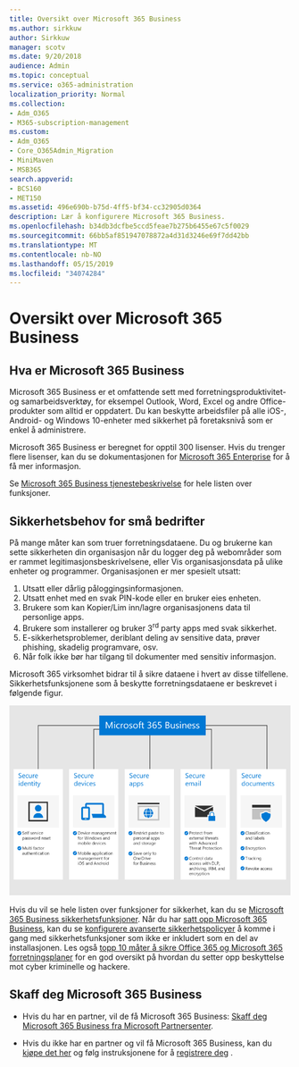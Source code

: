 ```yaml
---
title: Oversikt over Microsoft 365 Business
ms.author: sirkkuw
author: Sirkkuw
manager: scotv
ms.date: 9/20/2018
audience: Admin
ms.topic: conceptual
ms.service: o365-administration
localization_priority: Normal
ms.collection:
- Adm_O365
- M365-subscription-management
ms.custom:
- Adm_O365
- Core_O365Admin_Migration
- MiniMaven
- MSB365
search.appverid:
- BCS160
- MET150
ms.assetid: 496e690b-b75d-4ff5-bf34-cc32905d0364
description: Lær å konfigurere Microsoft 365 Business.
ms.openlocfilehash: b34db3dcfbe5ccd5feae7b275b6455e67c5f0029
ms.sourcegitcommit: 66bb5af851947078872a4d31d3246e69f7dd42bb
ms.translationtype: MT
ms.contentlocale: nb-NO
ms.lasthandoff: 05/15/2019
ms.locfileid: "34074284"
---
```

# <a name="overview-of-microsoft-365-business"></a>Oversikt over Microsoft 365 Business

## <a name="what-is-microsoft-365-business"></a>Hva er Microsoft 365 Business

Microsoft 365 Business er et omfattende sett med forretningsproduktivitet- og samarbeidsverktøy, for eksempel Outlook, Word, Excel og andre Office-produkter som alltid er oppdatert. Du kan beskytte arbeidsfiler på alle iOS-, Android- og Windows 10-enheter med sikkerhet på foretaksnivå som er enkel å administrere.
  
Microsoft 365 Business er beregnet for opptil 300 lisenser. Hvis du trenger flere lisenser, kan du se dokumentasjonen for [Microsoft 365 Enterprise](https://go.microsoft.com/fwlink/p/?linkid=860986) for å få mer informasjon.

Se [Microsoft 365 Business tjenestebeskrivelse](https://docs.microsoft.com/office365/servicedescriptions/microsoft-365-business-service-description) for hele listen over funksjoner.
  
## <a name="small-business-security-needs"></a>Sikkerhetsbehov for små bedrifter

På mange måter kan som truer forretningsdataene. Du og brukerne kan sette sikkerheten din organisasjon når du logger deg på webområder som er rammet legitimasjonsbeskrivelsene, eller Vis organisasjonsdata på ulike enheter og programmer. Organisasjonen er mer spesielt utsatt:

1. Utsatt eller dårlig påloggingsinformasjonen.
2. Utsatt enhet med en svak PIN-kode eller en bruker eies enheten.
3. Brukere som kan Kopier/Lim inn/lagre organisasjonens data til personlige apps.
4. Brukere som installerer og bruker 3<sup>rd</sup> party apps med svak sikkerhet.
5. E-sikkerhetsproblemer, deriblant deling av sensitive data, prøver phishing, skadelig programvare, osv.
6. Når folk ikke bør har tilgang til dokumenter med sensitiv informasjon.

Microsoft 365 virksomhet bidrar til å sikre dataene i hvert av disse tilfellene. Sikkerhetsfunksjonene som å beskytte forretningsdataene er beskrevet i følgende figur.

![Figur som viser hvordan M365B beskytter din virksomhet.](media/m365businessvalueadd.png)

Hvis du vil se hele listen over funksjoner for sikkerhet, kan du se [Microsoft 365 Business sikkerhetsfunksjoner](security-features.md). Når du har [satt opp Microsoft 365 Business](set-up.md), kan du se [konfigurere avanserte sikkerhetspolicyer](set-up-advanced-security.md) å komme i gang med sikkerhetsfunksjoner som ikke er inkludert som en del av installasjonen. Les også [topp 10 måter å sikre Office 365 og Microsoft 365 forretningsplaner](https://docs.microsoft.com/office365/admin/security-and-compliance/secure-your-business-data) for en god oversikt på hvordan du setter opp beskyttelse mot cyber kriminelle og hackere.

## <a name="get-microsoft-365-business"></a>Skaff deg Microsoft 365 Business

- Hvis du har en partner, vil de få Microsoft 365 Business: [Skaff deg Microsoft 365 Business fra Microsoft Partnersenter](get-microsoft-365-business.md#get-microsoft-365-business-from-microsoft-partner-center).

- Hvis du ikke har en partner og vil få Microsoft 365 Business, kan du [kjøpe det her](https://www.microsoft.com/microsoft-365/business) og følg instruksjonene for å [registrere deg](sign-up.md) .